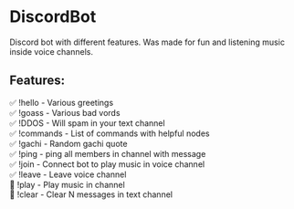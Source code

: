 # DiscordBot
Discord bot with different features. Was made for fun and listening music inside voice channels.
## Features:
:white_check_mark: !hello - Various greetings     
:white_check_mark: !goass - Various bad vords     
:white_check_mark: !DDOS - Will spam in your text channel     
:white_check_mark: !commands - List of commands with helpful nodes      
:white_check_mark: !gachi - Random gachi quote     
:white_check_mark: !ping - ping all members in channel with message     
:white_check_mark: !join - Connect bot to play music in voice channel     
:white_check_mark: !leave - Leave voice channel     
:black_square_button: !play - Play music in channel     
:black_square_button: !clear - Clear N messages in text channel     
